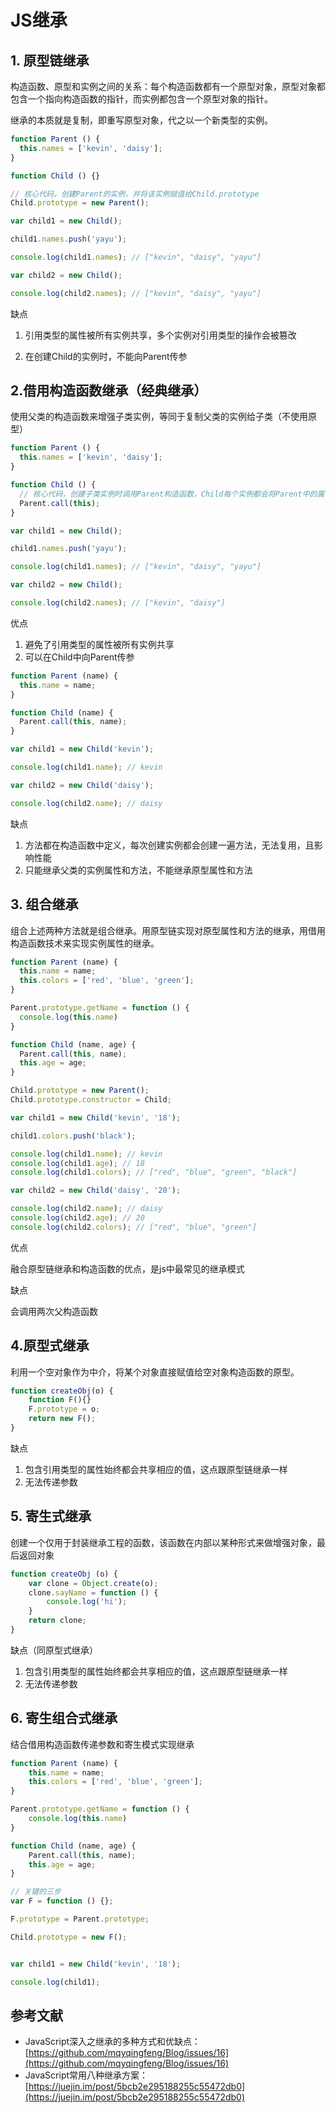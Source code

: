 # JS继承

## 1. 原型链继承

构造函数、原型和实例之间的关系：每个构造函数都有一个原型对象，原型对象都包含一个指向构造函数的指针，而实例都包含一个原型对象的指针。

继承的本质就是复制，即重写原型对象，代之以一个新类型的实例。

```js
function Parent () {
  this.names = ['kevin', 'daisy'];
}

function Child () {}

// 核心代码，创建Parent的实例，并将该实例赋值给Child.prototype
Child.prototype = new Parent();

var child1 = new Child();

child1.names.push('yayu');

console.log(child1.names); // ["kevin", "daisy", "yayu"]

var child2 = new Child();

console.log(child2.names); // ["kevin", "daisy", "yayu"]
```

缺点

1. 引用类型的属性被所有实例共享，多个实例对引用类型的操作会被篡改

2. 在创建Child的实例时，不能向Parent传参

## 2.借用构造函数继承（经典继承）

使用父类的构造函数来增强子类实例，等同于复制父类的实例给子类（不使用原型）

```js
function Parent () {
  this.names = ['kevin', 'daisy'];
}

function Child () {
  // 核心代码，创建子类实例时调用Parent构造函数，Child每个实例都会将Parent中的属性复制一份
  Parent.call(this);
}

var child1 = new Child();

child1.names.push('yayu');

console.log(child1.names); // ["kevin", "daisy", "yayu"]

var child2 = new Child();

console.log(child2.names); // ["kevin", "daisy"]
```

优点

1. 避免了引用类型的属性被所有实例共享
2. 可以在Child中向Parent传参

```js
function Parent (name) {
  this.name = name;
}

function Child (name) {
  Parent.call(this, name);
}

var child1 = new Child('kevin');

console.log(child1.name); // kevin

var child2 = new Child('daisy');

console.log(child2.name); // daisy
```

缺点

1. 方法都在构造函数中定义，每次创建实例都会创建一遍方法，无法复用，且影响性能
2. 只能继承父类的实例属性和方法，不能继承原型属性和方法

## 3. 组合继承

组合上述两种方法就是组合继承。用原型链实现对原型属性和方法的继承，用借用构造函数技术来实现实例属性的继承。

```js
function Parent (name) {
  this.name = name;
  this.colors = ['red', 'blue', 'green'];
}

Parent.prototype.getName = function () {
  console.log(this.name)
}

function Child (name, age) {
  Parent.call(this, name);
  this.age = age;
}

Child.prototype = new Parent();
Child.prototype.constructor = Child;

var child1 = new Child('kevin', '18');

child1.colors.push('black');

console.log(child1.name); // kevin
console.log(child1.age); // 18
console.log(child1.colors); // ["red", "blue", "green", "black"]

var child2 = new Child('daisy', '20');

console.log(child2.name); // daisy
console.log(child2.age); // 20
console.log(child2.colors); // ["red", "blue", "green"]
```

优点

融合原型链继承和构造函数的优点，是js中最常见的继承模式

缺点

会调用两次父构造函数

## 4.原型式继承

利用一个空对象作为中介，将某个对象直接赋值给空对象构造函数的原型。

```js
function createObj(o) {
    function F(){}
    F.prototype = o;
    return new F();
}
```

缺点

1. 包含引用类型的属性始终都会共享相应的值，这点跟原型链继承一样
2. 无法传递参数

## 5. 寄生式继承

创建一个仅用于封装继承工程的函数，该函数在内部以某种形式来做增强对象，最后返回对象

```js
function createObj (o) {
    var clone = Object.create(o);
    clone.sayName = function () {
        console.log('hi');
    }
    return clone;
}
```

缺点（同原型式继承）

1. 包含引用类型的属性始终都会共享相应的值，这点跟原型链继承一样
2. 无法传递参数

## 6. 寄生组合式继承

结合借用构造函数传递参数和寄生模式实现继承

```js
function Parent (name) {
    this.name = name;
    this.colors = ['red', 'blue', 'green'];
}

Parent.prototype.getName = function () {
    console.log(this.name)
}

function Child (name, age) {
    Parent.call(this, name);
    this.age = age;
}

// 关键的三步
var F = function () {};

F.prototype = Parent.prototype;

Child.prototype = new F();


var child1 = new Child('kevin', '18');

console.log(child1);
```

## 参考文献

- JavaScript深入之继承的多种方式和优缺点：[https://github.com/mqyqingfeng/Blog/issues/16](https://github.com/mqyqingfeng/Blog/issues/16)
- JavaScript常用八种继承方案：[https://juejin.im/post/5bcb2e295188255c55472db0](https://juejin.im/post/5bcb2e295188255c55472db0)
